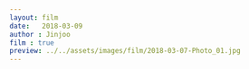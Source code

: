 ```yaml
---
layout: film
date:   2018-03-09
author : Jinjoo
film : true
preview: ../../assets/images/film/2018-03-07-Photo_01.jpg
---
```

